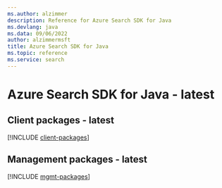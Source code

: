 ```yaml
---
ms.author: alzimmer
description: Reference for Azure Search SDK for Java
ms.devlang: java
ms.data: 09/06/2022
author: alzimmermsft
title: Azure Search SDK for Java
ms.topic: reference
ms.service: search
---
```

# Azure Search SDK for Java - latest

## Client packages - latest
[!INCLUDE [client-packages](search-client-index.md)]
## Management packages - latest
[!INCLUDE [mgmt-packages](search-mgmt-index.md)]